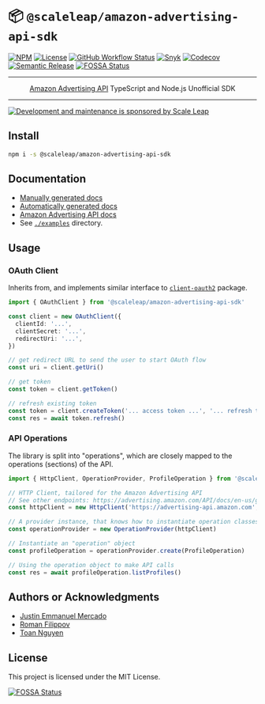 # 📦 `@scaleleap/amazon-advertising-api-sdk`

[![NPM](https://img.shields.io/npm/v/@scaleleap/amazon-advertising-api-sdk)](https://npm.im/@scaleleap/amazon-advertising-api-sdk)
[![License](https://img.shields.io/npm/l/@scaleleap/amazon-advertising-api-sdk)](./LICENSE)
[![GitHub Workflow Status](https://img.shields.io/github/workflow/status/ScaleLeap/amazon-advertising-api-sdk/Release)](https://github.com/ScaleLeap/amazon-advertising-api-sdk/actions)
[![Snyk](https://img.shields.io/snyk/vulnerabilities/github/scaleleap/amazon-advertising-api-sdk)](https://snyk.io/test/github/scaleleap/amazon-advertising-api-sdk)
[![Codecov](https://img.shields.io/codecov/c/github/scaleleap/amazon-advertising-api-sdk)](https://codecov.io/gh/ScaleLeap/amazon-advertising-api-sdk)
[![Semantic Release](https://img.shields.io/badge/%20%20%F0%9F%93%A6%F0%9F%9A%80-semantic--release-e10079.svg)](https://github.com/semantic-release/semantic-release)
[![FOSSA Status](https://app.fossa.com/api/projects/git%2Bgithub.com%2FScaleLeap%2Famazon-advertising-api-sdk.svg?type=shield)](https://app.fossa.com/projects/git%2Bgithub.com%2FScaleLeap%2Famazon-advertising-api-sdk?ref=badge_shield)

---

<p align="center">
  <a href="https://advertising.amazon.com/about-api">Amazon Advertising API</a> TypeScript and Node.js Unofficial SDK
</p>

---

[![Development and maintenance is sponsored by Scale Leap](https://www.scaleleap.com/development-sponsored.png)](https://www.scaleleap.com)

## Install

```sh
npm i -s @scaleleap/amazon-advertising-api-sdk
```

## Documentation

 * [Manually generated docs](https://github.com/ScaleLeap/amazon-advertising-api-sdk/tree/master/docs)
 * [Automatically generated docs](https://amazon-advertising-api-sdk.scaleleap.org)
 * [Amazon Advertising API docs](https://advertising.amazon.com/API/docs/en-us)
 * See [`./examples`](https://github.com/ScaleLeap/amazon-advertising-api-sdk/tree/master/examples) directory.

## Usage

### OAuth Client

Inherits from, and implements similar interface to [`client-oauth2`](https://www.npmjs.com/package/client-oauth2) package.

```ts
import { OAuthClient } from '@scaleleap/amazon-advertising-api-sdk'

const client = new OAuthClient({
  clientId: '...',
  clientSecret: '...',
  redirectUri: '...',
})

// get redirect URL to send the user to start OAuth flow
const uri = client.getUri()

// get token
const token = client.getToken()

// refresh existing token
const token = client.createToken('... access token ...', '... refresh token ...')
const res = await token.refresh()
```

### API Operations

The library is split into "operations", which are closely mapped to the operations (sections) of the
API.

```ts
import { HttpClient, OperationProvider, ProfileOperation } from '@scaleleap/amazon-advertising-api-sdk'

// HTTP Client, tailored for the Amazon Advertising API
// See other endpoints: https://advertising.amazon.com/API/docs/en-us/get-started/how-to-use-api
const httpClient = new HttpClient('https://advertising-api.amazon.com', auth)

// A provider instance, that knows how to instantiate operation classes
const operationProvider = new OperationProvider(httpClient)

// Instantiate an "operation" object
const profileOperation = operationProvider.create(ProfileOperation)

// Using the operation object to make API calls
const res = await profileOperation.listProfiles()
```

## Authors or Acknowledgments

* [Justin Emmanuel Mercado](https://github.com/justinemmanuelmercado)
* [Roman Filippov](https://github.com/moltar)
* [Toan Nguyen](https://github.com/nguyentoanit)

## License

This project is licensed under the MIT License.


[![FOSSA Status](https://app.fossa.com/api/projects/git%2Bgithub.com%2FScaleLeap%2Famazon-advertising-api-sdk.svg?type=large)](https://app.fossa.com/projects/git%2Bgithub.com%2FScaleLeap%2Famazon-advertising-api-sdk?ref=badge_large)